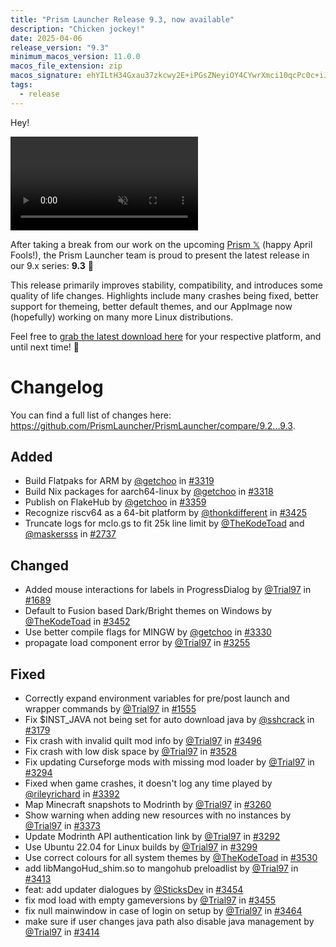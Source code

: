```yaml
---
title: "Prism Launcher Release 9.3, now available"
description: "Chicken jockey!"
date: 2025-04-06
release_version: "9.3"
minimum_macos_version: 11.0.0
macos_file_extension: zip
macos_signature: ehYILtH34Gxau37zkcwy2E+iPGsZNeyiOY4CYwrXmci10qcPc0c+iJ2MFyMauX4sk58P6txXI4ucQ5XUui82DQ==
tags:
  - release
---
```


Hey!

<div class="center blog-image">

<video autoplay loop muted src="/img/news/release-9.3/i-am-steve.webm" />

</div>

After taking a break from our work on the upcoming [Prism 𝕏](https://prismlauncher.org/news/prism-premium/) (happy April Fools!), the Prism Launcher team is proud to present the latest release in our 9.x series: **9.3** 🎉

This release primarily improves stability, compatibility, and introduces some quality of life changes. Highlights include many crashes being fixed, better support for themeing, better default themes, and our AppImage now (hopefully) working on many more Linux distributions.

Feel free to [grab the latest download here](https://prismlauncher.org/download) for your respective platform, and until next time! 🌈

# Changelog

You can find a full list of changes here: <https://github.com/PrismLauncher/PrismLauncher/compare/9.2...9.3>.

## Added

- Build Flatpaks for ARM by [@getchoo](https://github.com/getchoo) in [#3319](https://github.com/PrismLauncher/PrismLauncher/pull/3319)
- Build Nix packages for aarch64-linux by [@getchoo](https://github.com/getchoo) in [#3318](https://github.com/PrismLauncher/PrismLauncher/pull/3318)
- Publish on FlakeHub by [@getchoo](https://github.com/getchoo) in [#3359](https://github.com/PrismLauncher/PrismLauncher/pull/3359)
- Recognize riscv64 as a 64-bit platform by [@thonkdifferent](https://github.com/thonkdifferent) in [#3425](https://github.com/PrismLauncher/PrismLauncher/pull/3425)
- Truncate logs for mclo.gs to fit 25k line limit by [@TheKodeToad](https://github.com/TheKodeToad) and [@maskersss](https://github.com/maskersss) in [#2737](https://github.com/PrismLauncher/PrismLauncher/pull/2737)

## Changed

- Added mouse interactions for labels in ProgressDialog by [@Trial97](https://github.com/Trial97) in [#1689](https://github.com/PrismLauncher/PrismLauncher/pull/1689)
- Default to Fusion based Dark/Bright themes on Windows by [@TheKodeToad](https://github.com/TheKodeToad) in [#3452](https://github.com/PrismLauncher/PrismLauncher/pull/3452)
- Use better compile flags for MINGW by [@getchoo](https://github.com/getchoo) in [#3330](https://github.com/PrismLauncher/PrismLauncher/pull/3330)
- propagate load component error by [@Trial97](https://github.com/Trial97) in [#3255](https://github.com/PrismLauncher/PrismLauncher/pull/3255)

## Fixed

- Correctly expand environment variables for pre/post launch and wrapper commands by [@Trial97](https://github.com/Trial97) in [#1555](https://github.com/PrismLauncher/PrismLauncher/pull/1555)
- Fix $INST_JAVA not being set for auto download java by [@sshcrack](https://github.com/sshcrack) in [#3179](https://github.com/PrismLauncher/PrismLauncher/pull/3179)
- Fix crash with invalid quilt mod info by [@Trial97](https://github.com/Trial97) in [#3496](https://github.com/PrismLauncher/PrismLauncher/pull/3496)
- Fix crash with low disk space by [@Trial97](https://github.com/Trial97) in [#3528](https://github.com/PrismLauncher/PrismLauncher/pull/3528)
- Fix updating Curseforge mods with missing mod loader by [@Trial97](https://github.com/Trial97) in [#3294](https://github.com/PrismLauncher/PrismLauncher/pull/3294)
- Fixed when game crashes, it doesn't log any time played by [@rileyrichard](https://github.com/rileyrichard) in [#3392](https://github.com/PrismLauncher/PrismLauncher/pull/3392)
- Map Minecraft snapshots to Modrinth by [@Trial97](https://github.com/Trial97) in [#3260](https://github.com/PrismLauncher/PrismLauncher/pull/3260)
- Show warning when adding new resources with no instances by [@Trial97](https://github.com/Trial97) in [#3373](https://github.com/PrismLauncher/PrismLauncher/pull/3373)
- Update Modrinth API authentication link by [@Trial97](https://github.com/Trial97) in [#3292](https://github.com/PrismLauncher/PrismLauncher/pull/3292)
- Use Ubuntu 22.04 for Linux builds by [@Trial97](https://github.com/Trial97) in [#3299](https://github.com/PrismLauncher/PrismLauncher/pull/3299)
- Use correct colours for all system themes  by [@TheKodeToad](https://github.com/TheKodeToad) in [#3530](https://github.com/PrismLauncher/PrismLauncher/pull/3530)
- add libMangoHud_shim.so to mangohub preloadlist by [@Trial97](https://github.com/Trial97) in [#3413](https://github.com/PrismLauncher/PrismLauncher/pull/3413)
- feat: add updater dialogues by [@SticksDev](https://github.com/SticksDev) in [#3454](https://github.com/PrismLauncher/PrismLauncher/pull/3454)
- fix mod load with empty gameversions by [@Trial97](https://github.com/Trial97) in [#3455](https://github.com/PrismLauncher/PrismLauncher/pull/3455)
- fix null mainwindow in case of login on setup by [@Trial97](https://github.com/Trial97) in [#3464](https://github.com/PrismLauncher/PrismLauncher/pull/3464)
- make sure if user changes java path also disable java management by [@Trial97](https://github.com/Trial97) in [#3414](https://github.com/PrismLauncher/PrismLauncher/pull/3414)
